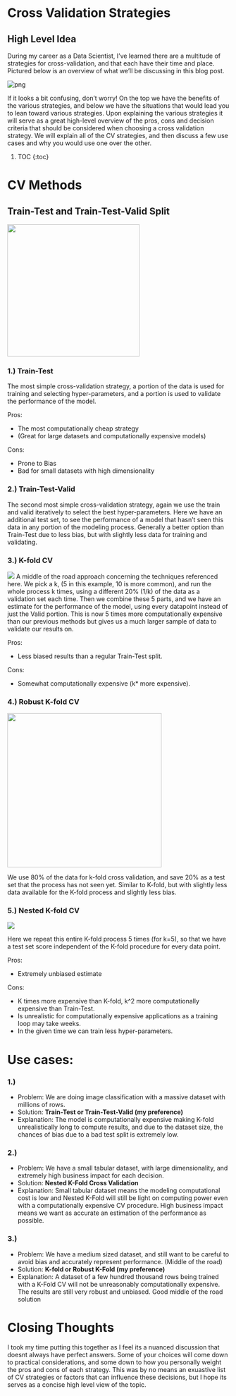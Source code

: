 # Cross Validation Strategies

## High Level Idea
During my career as a Data Scientist, I’ve learned there are a multitude of strategies for cross-validation, and that each have their time and place. Pictured below is an overview of what we’ll be discussing in this blog post. 

![png](/images/CV_STRATS/OVERVIEW.png)

If it looks a bit confusing, don’t worry! On the top we have the benefits of the various strategies, and below we have the situations that would lead you to lean toward various strategies. Upon explaining the various strategies it will serve as a great high-level overview of the pros, cons and decision criteria that should be considered when choosing a cross validation strategy. We will explain all of the CV strategies, and then discuss a few use cases and why you would use one over the other.

1. TOC
{:toc} 

# CV Methods
## Train-Test and Train-Test-Valid Split

<img src="/images/CV_STRATS/TRAIN_TEST.png" width="300">

### 1.) Train-Test

The most simple cross-validation strategy, a portion of the data is used for training and selecting hyper-parameters, and a portion is used to validate the performance of the model.

Pros: 
*	The most computationally cheap strategy 
*	(Great for large datasets and computationally expensive models)

Cons: 
*	Prone to Bias
*	Bad for small datasets with high dimensionality

### 2.)	Train-Test-Valid

The second most simple cross-validation strategy, again we use the train and valid iteratively to select the best hyper-parameters. Here we have an additional test set, to see the performance of a model that hasn’t seen this data in any portion of the modeling process. Generally a better option than Train-Test due to less bias, but with slightly less data for training and validating.

### 3.)	K-fold CV

<img src="/images/CV_STRATS/KF.png">
A middle of the road approach concerning the techniques referenced here. We pick a k, (5 in this example, 10 is more common), and run the whole process k times, using a different 20% (1/k) of the data as a validation set each time. Then we combine these 5 parts, and we have an estimate for the  performance of the model, using every datapoint instead of just the Valid portion.
This is now 5 times more computationally expensive than our previous methods but gives us a much larger sample of data to validate our results on.

Pros: 
*	Less biased results than a regular Train-Test split.

Cons: 
*	Somewhat computationally expensive (k* more expensive). 

### 4.) Robust K-fold CV
<img src="/images/CV_STRATS/R_KF.png" height="350">

We use 80% of the data for k-fold cross validation, and save 20% as a test set that the process has not seen yet. Similar to K-fold, but with slightly less data available for the K-fold process and slightly less bias. 

### 5.) Nested K-fold CV
<img src="/images/CV_STRATS/NEST_KF.png">

Here we repeat this entire K-fold process 5 times (for k=5), so that we have a test set score independent of the K-fold procedure for every data point.

Pros: 
*	Extremely unbiased estimate

Cons: 
*	K times more expensive than K-fold, k^2 more computationally expensive than Train-Test.
*	Is unrealistic for computationally expensive applications as a training loop may take weeks.
*	In the given time we can train less hyper-parameters.

# Use cases: 

### 1.)	
* Problem: We are doing image classification with a massive dataset with millions of rows. 
*	Solution: **Train-Test or Train-Test-Valid (my preference)**
*	Explanation: The model is computationally expensive making K-fold unrealistically long to compute results, and due to the dataset size, the chances of bias due to a bad test split is extremely low.

### 2.)	
* Problem: We have a small tabular dataset, with large dimensionality, and extremely high business impact  for each decision.
*	Solution: **Nested K-Fold Cross Validation**
*	Explanation: Small tabular dataset means the modeling computational cost is low and Nested K-Fold will still be light on computing power even with a computationally expensive CV procedure. High business impact means we want as accurate an estimation of the performance as possible.

### 3.)	
* Problem: We have a medium sized dataset, and still want to be careful to avoid bias and accurately represent performance. (Middle of the road)
*	Solution: **K-fold or Robust K-Fold (my preference)**
*	Explanation: A dataset of a few hundred thousand rows being trained with a K-Fold CV will not be unreasonably computationally expensive. The results are still very robust and unbiased. Good middle of the road solution

# Closing Thoughts
I took my time putting this together as I feel its a nuanced discussion that doesnt always have perfect answers. Some of your choices will come down to practical considerations, and some down to how you personally weight the pros and cons of each strategy. This was by no means an exuastive list of CV strategies or factors that can influence these decisions, but I hope its serves as a concise high level view of the topic. 
